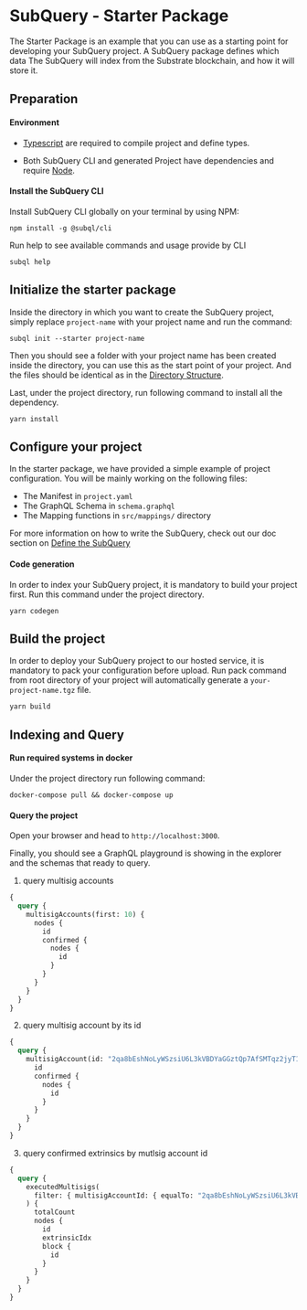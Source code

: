 # SubQuery - Starter Package

The Starter Package is an example that you can use as a starting point for developing your SubQuery project.
A SubQuery package defines which data The SubQuery will index from the Substrate blockchain, and how it will store it.

## Preparation

#### Environment

- [Typescript](https://www.typescriptlang.org/) are required to compile project and define types.

- Both SubQuery CLI and generated Project have dependencies and require [Node](https://nodejs.org/en/).

#### Install the SubQuery CLI

Install SubQuery CLI globally on your terminal by using NPM:

```
npm install -g @subql/cli
```

Run help to see available commands and usage provide by CLI

```
subql help
```

## Initialize the starter package

Inside the directory in which you want to create the SubQuery project, simply replace `project-name` with your project name and run the command:

```
subql init --starter project-name
```

Then you should see a folder with your project name has been created inside the directory, you can use this as the start point of your project. And the files should be identical as in the [Directory Structure](https://doc.subquery.network/directory_structure.html).

Last, under the project directory, run following command to install all the dependency.

```
yarn install
```

## Configure your project

In the starter package, we have provided a simple example of project configuration. You will be mainly working on the following files:

- The Manifest in `project.yaml`
- The GraphQL Schema in `schema.graphql`
- The Mapping functions in `src/mappings/` directory

For more information on how to write the SubQuery,
check out our doc section on [Define the SubQuery](https://doc.subquery.network/define_a_subquery.html)

#### Code generation

In order to index your SubQuery project, it is mandatory to build your project first.
Run this command under the project directory.

```
yarn codegen
```

## Build the project

In order to deploy your SubQuery project to our hosted service, it is mandatory to pack your configuration before upload.
Run pack command from root directory of your project will automatically generate a `your-project-name.tgz` file.

```
yarn build
```

## Indexing and Query

#### Run required systems in docker

Under the project directory run following command:

```
docker-compose pull && docker-compose up
```

#### Query the project

Open your browser and head to `http://localhost:3000`.

Finally, you should see a GraphQL playground is showing in the explorer and the schemas that ready to query.

1. query multisig accounts

```graphql
{
  query {
    multisigAccounts(first: 10) {
      nodes {
        id
        confirmed {
          nodes {
            id
          }
        }
      }
    }
  }
}
```

2. query multisig account by its id

```graphql
{
  query {
    multisigAccount(id: "2qa8bEshNoLyWSzsiU6L3kVBDYaGGztQp7AfSMTqz2jyT1X2") {
      id
      confirmed {
        nodes {
          id
        }
      }
    }
  }
}
```

3. query confirmed extrinsics by mutlsig account id

```graphql
{
  query {
    executedMultisigs(
      filter: { multisigAccountId: { equalTo: "2qa8bEshNoLyWSzsiU6L3kVBDYaGGztQp7AfSMTqz2jyT1X2" } }
    ) {
      totalCount
      nodes {
        id
        extrinsicIdx
        block {
          id
        }
      }
    }
  }
}
```
